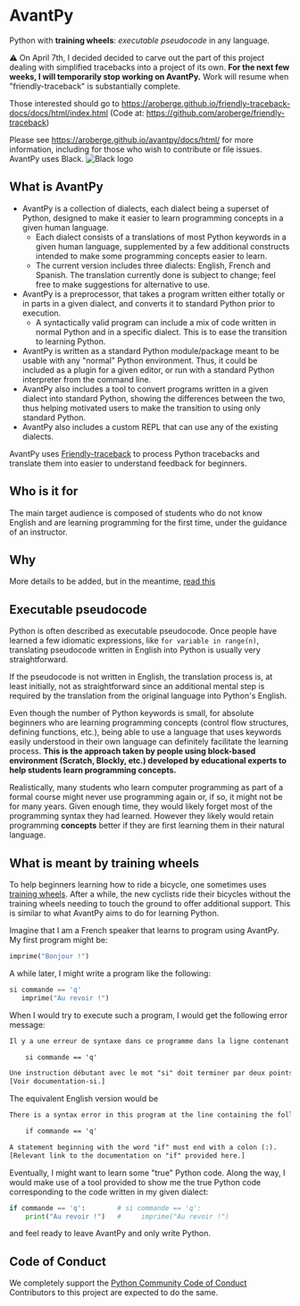 # AvantPy

Python with **training wheels**: _executable pseudocode_ in any language.

:warning: On April 7th, I decided decided to carve out the part of this project dealing with
simplified tracebacks into a project of its own. **For the next few weeks, I will temporarily
stop working on AvantPy.** Work will resume when "friendly-traceback" is substantially complete.

Those interested should go to https://aroberge.github.io/friendly-traceback-docs/docs/html/index.html  (Code at: https://github.com/aroberge/friendly-traceback)

Please see https://aroberge.github.io/avantpy/docs/html/ for more information, including for those
who wish to contribute or file issues.
AvantPy uses Black.
![Black logo](https://img.shields.io/badge/code%20style-black-000000.svg)

## What is AvantPy

- AvantPy is a collection of dialects, each dialect being a superset of Python, designed to make it easier to learn programming concepts in a given human language.
  - Each dialect consists of a translations of most Python keywords in a given human language, supplemented by a few additional constructs intended to make some programming concepts easier to learn.
  - The current version includes three dialects: English, French and Spanish.
  The translation currently done is subject to change; feel free to make suggestions for alternative to use.
- AvantPy is a preprocessor, that takes a program written either totally or
in parts in a given dialect, and converts it to standard Python prior to execution.
  - A syntactically valid program can include a mix of code written in normal Python and in a specific dialect. This is to ease the transition to learning Python.
- AvantPy is written as a standard Python module/package meant to be usable with any "normal" Python environment. Thus, it could be included as a plugin for a given
editor, or run with a standard Python interpreter from the command line.
- AvantPy also includes a tool to convert programs written in a given dialect into standard Python, showing the differences between the two, thus helping motivated users to make the transition to using only standard Python.
- AvantPy also includes a custom REPL that can use any of the existing dialects.

AvantPy uses [Friendly-traceback](https://aroberge.github.io/friendly-traceback-docs/docs/html/) to process Python tracebacks and translate them into easier to understand feedback for beginners.

## Who is it for

The main target audience is composed of students who do not know English and are learning programming for the first time, under the guidance of an
instructor.

## Why

More details to be added, but in the meantime, [read this](http://pgbovine.net/non-native-english-speakers-learning-programming-paper.htm)

## Executable pseudocode

Python is often described as executable pseudocode. Once people have learned a few idiomatic expressions, like `for variable in range(n)`, translating pseudocode written in English into Python is usually very straightforward.

If the pseudocode is not written in English, the translation process is, at least initially, not as straightforward since an additional mental step is required by the translation from the original language into Python's English.

Even though the number of Python keywords is small, for absolute beginners who are learning programming concepts (control flow structures, defining functions, etc.), being able to use a language that uses keywords easily understood in their own language can definitely facilitate the learning process.
**This is the approach taken by people using block-based environment
(Scratch, Blockly, etc.) developed by educational experts
to help students learn programming concepts.**

Realistically, many students who learn computer programming as part of a formal course might never use programming again or, if so, it might not be for many years. Given enough time, they would likely forget most of the programming syntax they had learned.
However they likely would retain programming **concepts** better if they are first learning them in their natural language.

## What is meant by training wheels

To help beginners learning how to ride a bicycle, one sometimes uses [training wheels](https://en.wikipedia.org/wiki/Training_wheels). After a while, the new cyclists ride
their bicycles without the training wheels needing to touch the ground to offer
additional support. This is similar to what AvantPy aims to do for learning Python.

Imagine that I am a French speaker that learns to program using AvantPy.
My first program might be:

```py
imprime("Bonjour !")
```

A while later, I might write a program like the following:

```py
si commande == 'q'
   imprime("Au revoir !")
```

When I would try to execute such a program, I would get the following error message:

```txt
Il y a une erreur de syntaxe dans ce programme dans la ligne contenant le code suivant:

    si commande == 'q'

Une instruction débutant avec le mot "si" doit terminer par deux points (:).
[Voir documentation-si.]
```

The equivalent English version would be

```txt
There is a syntax error in this program at the line containing the following code:

    if commande == 'q'

A statement beginning with the word "if" must end with a colon (:).
[Relevant link to the documentation on "if" provided here.]
```

Eventually, I might want to learn some "true" Python code.
Along the way, I would make use of a tool provided to show me the
true Python code corresponding to the code written in my given dialect:

```py
if commande == 'q':        # si commande == 'q':
    print("Au revoir !")   #     imprime("Au revoir !")
```

and feel ready to leave AvantPy and only write Python.


## Code of Conduct

We completely support the [Python Community Code of Conduct](https://www.python.org/psf/codeofconduct/)
Contributors to this project are expected to do the same.
